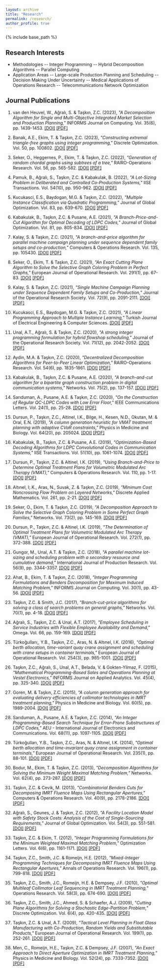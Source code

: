 ```yaml
---
layout: archive
title: "Research"
permalink: /research/
author_profile: true
---
```


{% include base_path %}

## Research Interests
- Methodologies
  -- Integer Programming
  -- Hybrid Decomposition Algorithms
  -- Parallel Computing
- Application Areas
  -- Large-scale Production Planning and Scheduling
  -- Decision Making Under Uncertainty
  -- Medical Applications of Operations Research
  -- Telecommunications Network Optimization

 ## Journal Publications 

1. van den Heuvel, W., Ağralı, S. & Taşkın, Z.C. (2023), <i>"A Decomposition Algorithm for Single and Multi-Objective Integrated Market Selection and Production Planning,"</i> INFORMS Journal on Computing.  Vol. 35(6), pp. 1439-1453. [[DOI]](https://doi.org/10.1287/ijoc.2022.0053) [[PDF]](/files/market_selection.pdf)

1. Banak, A.E., Ekim, T. & Taşkın, Z.C. (2023), <i>"Constructing extremal triangle-free graphs using integer programming,"</i> Discrete Optimization.  Vol. 50, pp. 100802. <a href="https://doi.org/10.1016/j.disopt.2023.100802">[DOI]</a> <a href="/files/triangle_free.pdf">[PDF]</a>

1. Seker, O., Heggernes, P., Ekim, T. & Taşkın, Z.C. (2022), <i>"Generation of random chordal graphs using subtrees of a tree,"</i> RAIRO-Operations Research.  Vol. 56, pp. 565-582. <a href="https://doi.org/10.1051/ro/2022027">[DOI]</a> <a href="/files/chordalgen_RAIRO.pdf">[PDF]</a>

1. Pamuk, B., Ağralı, S., Taşkın, Z.C. & Kabakulak, B. (2022), <i>"A Lot-Sizing Problem in Deliberated and Controlled Co-Production Systems,"</i> IISE Transactions.  Vol. 54(10), pp. 950-962. 
<a href="https://doi.org/10.1080/24725854.2021.2022250">[DOI]</a> <a href="/files/coproduction_lot_sizing.pdf">[PDF]</a>

1. Kucukasci, E.S., Baydogan, M.G. & Taşkın, Z.C. (2022), <i>"Multiple Instance Classification via Quadratic Programming,"</i> Journal of Global Optimization.  Vol. 83, pp. 639-670. <a href="https://doi.org/10.1007/s10898-021-01120-0">[DOI]</a> <a href="/files/QP_MIL.pdf">[PDF]</a>

1. Kabakulak, B., Taşkın, Z.C. & Pusane, A.E. (2021), <i>"A Branch-Price-and-Cut Algorithm for Optimal Decoding of LDPC Codes,"</i> Journal of Global Optimization.  Vol. 81, pp. 805-834. <a href="https://doi.org/10.1007/s10898-021-01073-4">[DOI]</a> <a href="/files/LDPC_optimal_decoding.pdf">[PDF]</a>

1. Kalay, S. & Taşkın, Z.C. (2021), <i>"A branch-and-price algorithm for parallel machine campaign planning under sequence dependent family setups and co-production,"</i> Computers & Operations Research.  Vol. 135, pp. 105430. <a href="https://doi.org/10.1016/j.cor.2021.105430">[DOI]</a> <a href="/files/float_parallel_machine.pdf">[PDF]</a>

1. Seker, O., Ekim, T. & Taşkın, Z.C. (2021), <i>"An Exact Cutting Plane Algorithm to Solve the Selective Graph Coloring Problem in Perfect Graphs,"</i> European Journal of Operational Research.  Vol. 291(1), pp. 67-83. <a href="https://doi.org/10.1016/j.ejor.2020.09.017">[DOI]</a> <a href="/files/selcol_perfect_cutting_plane.pdf">[PDF]</a>

1. Kalay, S. & Taşkın, Z.C. (2021), <i>"Single Machine Campaign Planning under Sequence Dependent Family Setups and Co-Production,"</i> Journal of the Operational Research Society.  Vol. 72(9), pp. 2091-2111. <a href="https://doi.org/10.1080/01605682.2020.1772016">[DOI]</a> <a href="/files/float_single_machine.pdf">[PDF]</a>

1. Kucukasci, E.S., Baydogan, M.G. & Taşkın, Z.C. (2021), <i>"A Linear Programming Approach to Multiple Instance Learning,"</i> Turkish Journal of Electrical Engineering & Computer Sciences. <a href="https://doi.org/10.3906/elk-2009-144">[DOI]</a> <a href="/files/LP_MIL.pdf">[PDF]</a>

1. Unal, A.T., Ağralı, S. & Taşkın, Z.C. (2020), <i>"A strong integer programming formulation for hybrid flowshop scheduling,"</i> Journal of the Operational Research Society.  Vol. 71(12), pp. 2042-2052. <a href="https://doi.org/10.1080/01605682.2019.1654414">[DOI]</a> <a href="/files/hybrid_flowshop.pdf">[PDF]</a>

1. Aydin, M.A. & Taşkın, Z.C. (2020), <i>"Decentralized Decomposition Algorithms for Peer-to-Peer Linear Optimization,"</i> RAIRO-Operations Research.  Vol. 54(6), pp. 1835-1861. <a href="https://doi.org/10.1051/ro/2019097">[DOI]</a> <a href="/files/decentralized_LP.pdf">[PDF]</a>

1. Kabakulak, B., Taşkın, Z.C. & Pusane, A.E. (2020), <i>"A branch-and-cut algorithm for a bipartite graph construction problem in digital communication systems,"</i> Networks.  Vol. 75(2), pp. 137-157. <a href="https://doi.org/10.1002/net.21914">[DOI]</a> <a href="/files/LDPC_max_girth.pdf">[PDF]</a>

1. Sarıduman, A., Pusane, A.E. & Taşkın, Z.C. (2020), <i>"On the Construction of Regular QC-LDPC Codes with Low Error Floor,"</i> IEEE Communications Letters.  Vol. 24(1), pp. 25-28. <a href="https://doi.org/10.1109/LCOMM.2019.2953058">[DOI]</a> <a href="/files/QC_LDPC.pdf">[PDF]</a>

1. Dursun, P., Taşkın, Z.C., Altinel, I.K., Bilge, H., Kesen, N.D., Okutan, M. & Oral, E.N. (2019), <i>"A column generation heuristic for VMAT treatment planning with adaptive CVaR constraints,"</i> Physics in Medicine and Biology.  Vol. 64(20), pp. 205024. <a href="https://doi.org/10.1088/1361-6560/ab416e">[DOI]</a> <a href="/files/vmat_clinical.pdf">[PDF]</a>

1. Kabakulak, B., Taşkın, Z.C. & Pusane, A.E. (2019), <i>"Optimization-Based Decoding Algorithms for LDPC Convolutional Codes in Communication Systems,"</i> IISE Transactions.  Vol. 51(10), pp. 1061-1074. <a href="https://doi.org/10.1080/24725854.2018.1550692">[DOI]</a> <a href="/files/LDPC_convolutional.pdf">[PDF]</a>

1. Dursun, P., Taşkın, Z.C. & Altinel, I.K. (2019), <i>"Using Branch-and-Price to Determine Optimal Treatment Plans for Volumetric Modulated Arc Therapy (VMAT),"</i> Computers & Operations Research.  Vol. 110, pp. 1-17. <a href="https://doi.org/10.1016/j.cor.2019.05.018">[DOI]</a> <a href="/files/vmat_branch_price.pdf">[PDF]</a>

1. Altınel, I;.K., Aras, N., Suvak, Z. & Taşkın, Z.C. (2019), <i>"Minimum Cost Noncrossing Flow Problem on Layered Networks,"</i> Discrete Applied Mathematics.  Vol. 261, pp. 2-21. <a href="https://doi.org/10.1016/j.dam.2018.09.016">[DOI]</a> <a href="/files/noncrossing_flow.pdf">[PDF]</a>

1. Seker, O., Ekim, T. & Taşkın, Z.C. (2019), <i>"A Decomposition Approach to Solve the Selective Graph Coloring Problem in Some Perfect Graph Families,"</i> Networks.  Vol. 73(2), pp. 145-169. <a href="https://doi.org/10.1002/net.21850">[DOI]</a> <a href="/files/selcol_perfect_families.pdf">[PDF]</a>

1. Dursun, P., Taşkın, Z.C. & Altinel, I.K. (2019), <i>"The Determination of Optimal Treatment Plans for Volumetric Modulated Arc Therapy (VMAT),"</i> European Journal of Operational Research.  Vol. 272(1), pp. 372-388. <a href="https://doi.org/10.1016/j.ejor.2018.06.023">[DOI]</a> <a href="/files/vmat_benders.pdf">[PDF]</a>

1. Gungor, M., Unal, A.T. & Taşkın, Z.C. (2018), <i>"A parallel machine lot-sizing and scheduling problem with a secondary resource and cumulative demand,"</i> International Journal of Production Research.  Vol. 56(9), pp. 3344-3357. <a href="https://doi.org/10.1080/00207543.2017.1406675">[DOI]</a> <a href="/files/cumulative_demand.pdf">[PDF]</a>

1. Ahat, B., Ekim, T. & Taşkın, Z.C. (2018), <i>"Integer Programming Formulations and Benders Decomposition for Maximum Induced Matching Problem,"</i> INFORMS Journal on Computing.  Vol. 30(1), pp. 43-56. <a href="https://doi.org/10.1287/ijoc.2017.0764">[DOI]</a> <a href="/files/MIM.pdf">[PDF]</a>

1. Taşkın, Z.C. & Smith, J.C. (2017), <i>"Branch-cut-price algorithms for solving a class of search problems on general graphs,"</i> Networks.  Vol. 70(1), pp. 4-18.  <a href="https://doi.org/10.1002/net.21740">[DOI]</a> <a href="/files/route_design.pdf">[PDF]</a>

1. Ağralı, S., Taşkın, Z.C. & Unal, A.T. (2017), <i>"Employee Scheduling in Service Industries with Flexible Employee Availability and Demand,"</i> Omega.  Vol. 66, pp. 159-169. <a href="https://doi.org/10.1016/j.omega.2016.03.001">[DOI]</a> <a href="/files/employee_scheduling.pdf">[PDF]</a>

1. Türkoğulları;, Y.B., Taşkın, Z.C., Aras, N. & Altınel, I.K. (2016), <i>"Optimal berth allocation, time-variant quay crane assignment and scheduling with crane setups in container terminals,"</i> European Journal of Operational Research.  Vol. 254(3), pp. 985-1001. <a href="https://doi.org/10.1016/j.ejor.2016.04.022">[DOI]</a> <a href="/files/bacasp_timevarying.pdf">[PDF]</a>

1. Taşkın, Z.C., Ağralı, S., Unal, A.T., Belada, V. & Gokten-Yilmaz, F. (2015), <i>"Mathematical Programming-Based Sales and Operations Planning at Vestel Electronics,"</i> INFORMS Journal on Applied Analytics.  Vol. 45(4), pp. 325-340.  <a href="https://doi.org/10.1287/inte.2015.0793">[DOI]</a> <a href="/files/VestelSOP.pdf">[PDF]</a>

1. Goren, M. & Taşkın, Z.C. (2015), <i>"A column generation approach for evaluating delivery efficiencies of collimator technologies in IMRT treatment planning,"</i> Physics in Medicine and Biology.  Vol. 60(5), pp. 1989-2004. <a href="https://doi.org/10.1088/0031-9155/60/5/1989">[DOI]</a> <a href="/files/MLC_Comparison.pdf">[PDF]</a>

1. Sarıduman, A., Pusane, A.E. & Taşkın, Z.C. (2014), <i>"An Integer Programming-Based Search Technique for Error-Prone Substructures of LDPC Codes,"</i> AEU - International Journal of Electronics and Communications.  Vol. 68(11), pp. 1097-1105. <a href="https://doi.org/10.1016/j.aeue.2014.05.012">[DOI]</a> <a href="/files/LDPC_AEU.pdf">[PDF]</a>

1. Türkoğulları, Y.B., Taşkın, Z.C., Aras, N. & Altınel, I.K. (2014), <i>"Optimal berth allocation and time-invariant quay crane assignment in container terminals,"</i> European Journal of Operational Research.  Vol. 235(1), pp. 88-101. <a href="https://doi.org/10.1016/j.ejor.2013.10.015">[DOI]</a> <a href="/files/bacasp_ejor.pdf">[PDF]</a>

1. Bodur, M., Ekim, T. & Taşkın, Z.C. (2013), <i>"Decomposition Algorithms for Solving the Minimum Weight Maximal Matching Problem,"</i> Networks.  Vol. 62(4), pp. 273-287. <a href="https://doi.org/10.1002/net.21516">[DOI]</a> <a href="/files/MMM_benders.pdf">[PDF]</a>

1. Taşkın, Z.C. & Cevik, M. (2013), <i>"Combinatorial Benders Cuts for Decomposing IMRT Fluence Maps Using Rectangular Apertures,"</i> Computers & Operations Research.  Vol. 40(9), pp. 2178-2186. <a href="https://doi.org/10.1016/j.cor.2011.07.005">[DOI]</a> <a href="/files/imrt_cbc.pdf">[PDF]</a>

1. Ağralı, S., Geunes, J. & Taşkın, Z.C. (2012), <i>"A Facility Location Model with Safety Stock Costs: Analysis of the Cost of Single-Sourcing Requirements,"</i> Journal of Global Optimization.  Vol. 54(3), pp. 551-581. <a href="https://doi.org/10.1007/s10898-011-9777-z">[DOI]</a> <a href="/files/location_inventory.pdf">[PDF]</a>

1. Taşkın, Z.C. & Ekim, T. (2012), <i>"Integer Programming Formulations for the Minimum Weighted Maximal Matching Problem,"</i> Optimization Letters.  Vol. 6(6), pp. 1161-1171. <a href="https://doi.org/10.1007/s11590-011-0351-x">[DOI]</a> <a href="/files/MMM.pdf">[PDF]</a>

1. Taşkın, Z.C., Smith, J.C. & Romeijn, H.E. (2012), <i>"Mixed-Integer Programming Techniques for Decomposing IMRT Fluence Maps Using Rectangular Apertures,"</i> Annals of Operations Research.  Vol. 196(1), pp. 799-818. <a href="https://doi.org/10.1007/s10479-010-0767-1">[DOI]</a> <a href="/files/imrt_rectangles.pdf">[PDF]</a>

1. Taşkın, Z.C., Smith, J.C., Romeijn, H.E. & Dempsey, J.F. (2010), <i>"Optimal Multileaf Collimator Leaf Sequencing in IMRT Treatment Planning,"</i> Operations Research.  Vol. 58(3), pp. 674-690. <a href="https://doi.org/10.1287/opre.1090.0759">[DOI]</a> <a href="/files/imrt_unconstrained.pdf">[PDF]</a>

1. Taşkın, Z.C., Smith, J.C., Ahmed, S. & Schaefer, A.J. (2009), <i>"Cutting Plane Algorithms for Solving a Stochastic Edge-Partition Problem,"</i> Discrete Optimization.  Vol. 6(4), pp. 420-435. <a href="https://doi.org/10.1016/j.disopt.2009.05.004">[DOI]</a> <a href="/files/edgepart.pdf">[PDF]</a>

1. Taşkın, Z.C. & Unal, A.T. (2009), <i>"Tactical Level Planning in Float Glass Manufacturing with Co-Production, Random Yields and Substitutable Products,"</i> European Journal of Operational Research.  Vol. 199(1), pp. 252-261. <a href="https://doi.org/10.1016/j.ejor.2008.11.024">[DOI]</a> <a href="/files/float_tactical.pdf">[PDF]</a>

1. Men, C., Romeijn, H.E., Taşkın, Z.C. & Dempsey, J.F. (2007), <i>"An Exact Approach to Direct Aperture Optimization in IMRT Treatment Planning,"</i> Physics in Medicine and Biology.  Vol. 52(24), pp. 7333-7352. <a href="https://doi.org/10.1088/0031-9155/52/24/009">[DOI]</a> <a href="/files/direct_aperture_optimization.pdf">[PDF]</a>

